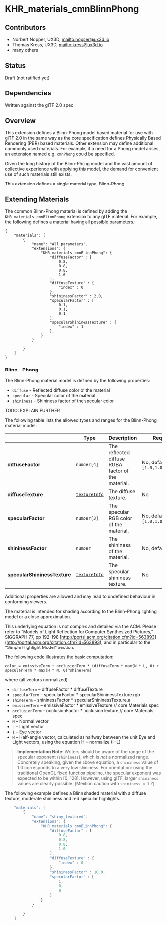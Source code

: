 # KHR\_materials\_cmnBlinnPhong

## Contributors

* Norbert Nopper, UX3D, <mailto:nopper@ux3d.io>
* Thomas Kress, UX3D, <mailto:kress@ux3d.io>
* many others

## Status

Draft (not ratified yet)

## Dependencies

Written against the glTF 2.0 spec.

## Overview

This extension defines a Blinn-Phong model based material for use with glTF 2.0 in the same way as the core specification defines Physically Based Rendering (PBR) based materials. Other extension may define additional commonly used materials. For example, if a need for a Phong model arises, an extension named e.g. `cmnPhong` could be specified. 

Given the long history of the Blinn-Phong model and the vast amount of collective experience with applying this model, the demand for convenient use of such materials still exists.

This extension defines a single material type, Blinn-Phong. 

## Extending Materials

The common Blinn-Phong material is defined by adding the `KHR_materials_cmnBlinnPhong` extension to any glTF material. 
For example, the following defines a material having all possible parameters.:

```
{
    "materials": [
        {
            "name": "All parameters",
            "extensions": {
                "KHR_materials_cmnBlinnPhong": {
                    "diffuseFactor" : [
                        0.8, 
                        0.8, 
                        0.8, 
                        1.0
                    ], 
                    "diffuseTexture" : {
                        "index" : 0
                    }, 
                    "shininessFactor" : 2.0, 
                    "specularFactor" : [
                        0.1, 
                        0.1, 
                        0.1
                    ],
                    "specularShininessTexture" : {
                        "index" : 1
                    }, 
                }
            }

        }
    ]
}
```
### Blinn - Phong

The Blinn-Phong material model is defined by the following properties:
* `diffuse` - Reflected diffuse color of the material
* `specular` - Specular color of the material
* `shininess` - Shininess factor of the specular color

TODO: EXPLAIN FURTHER 

The following table lists the allowed types and ranges for the Blinn-Phong material model:

|                            |Type         |Description|Required|
|----------------------------|-------------|-----------|--------|
|**diffuseFactor**           | `number[4]` | The reflected diffuse RGBA factor of the material.|No, default: `[1.0,1.0,1.0,1.0]`|
|**diffuseTexture**          | [`textureInfo`](/specification/2.0/README.md#reference-textureInfo) | The diffuse texture.|No|
|**specularFactor**          | `number[3]` | The specular RGB color of the material.      |No, default: `[1.0,1.0,1.0]`|
|**shininessFactor**         | `number`    | The shininess of the material.|No, default: `1.0`          |
|**specularShininessTexture**| [`textureInfo`](/specification/2.0/README.md#reference-textureInfo)|The specular shininess texture.|No|

Additional properties are allowed and may lead to undefined behaviour in conforming viewers.

The material is intended for shading according to the Blinn-Phong lighting model or a close approximation.

This underlying equation is not complex and detailed via the ACM. Please refer to “Models of Light
Reflection for Computer Synthesized Pictures,” SIGGRAPH 77, pp 192-198 [http://portal.acm.org/citation.cfm?id=563893](http://portal.acm.org/citation.cfm?id=563893), and in particular to the "Simple Highlight Model" section.

The following code illustrates the basic computation:

```
color = emissiveTerm + occlusionTerm * (diffuseTerm * max(N * L, 0) + specularTerm * max(H * N, 0)^shineTerm)
```

where (all vectors normalized)

* `diffuseTerm` – diffuseFactor * diffuseTexture
* `specularTerm` – specularFactor * specularShininessTexture.rgb
* `shineTerm` – shininessFactor * specularShininessTexture.a
* `emissiveTerm` – emissiveFactor * emissiveTexture // core Materials spec
* `occlusionTerm` – occlusionFactor * occlusionTexture // core Materials spec
* `N` – Normal vector
* `L` – Light vector
* `I` – Eye vector
* `H` – Half-angle vector, calculated as halfway between the unit Eye and Light vectors, using the
equation H = normalize (I+L)

> **Implementation Note**: Writers should be aware of the range of the specular exponent (`shininess`), which is _not_ a normalized range. Concretely speaking, given the above equation, a `shininess` value of 1.0 corresponds to a very low shininess. For orientation: using the traditional OpenGL fixed function pipeline, the specular exponent was expected to be within [0, 128]. However, using glTF, larger `shininess` values are clearly possible. [Mention caution with `shininess < 1` ?]

The following example defines a Blinn shaded material with a diffuse texture, moderate shininess and red specular highlights. 

```javascript
    "materials": [
        {
            "name": "shiny_textured",
            "extensions": {
                "KHR_materials_cmnBlinnPhong": {
                    "diffuseFactor" : [
                        0.8, 
                        0.8, 
                        0.8, 
                        1.0
                    ], 
                    "diffuseTexture" : {
                        "index" : 0
                    }, 
                    "shininessFactor" : 10.0, 
                    "specularFactor" : [
                        1, 
                        0, 
                        0
                    ]
                }
            }

        }
    ]

```
